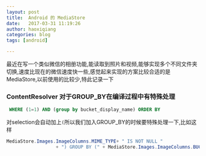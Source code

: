 ```yaml
---
layout: post
title:  Android 的 MediaStore
date:   2017-03-31 11:19:26
author: haoxiqiang
categories: blog
tags: [android]

---
```


最近在写一个类似微信的相册功能,能读取到照片和视频,能够实现多个不同文件夹切换,速度比现在的微信速度快一些,感觉起来实现的方案比较合适的是MediaStore,以前使用的比较少,特此记录一下

### ContentResolver 对于GROUP_BY在编译过程中有特殊处理
``` sql
 WHERE (1=1) AND (group by bucket_display_name) ORDER BY
```
对selection会自动加上`(`所以我们加入GROUP_BY的时候要特殊处理一下,比如这样
``` java
MediaStore.Images.ImageColumns.MIME_TYPE+ " IS NOT NULL "
                  + ") GROUP BY (" + MediaStore.Images.ImageColumns.BUCKET_DISPLAY_NAME;
```

